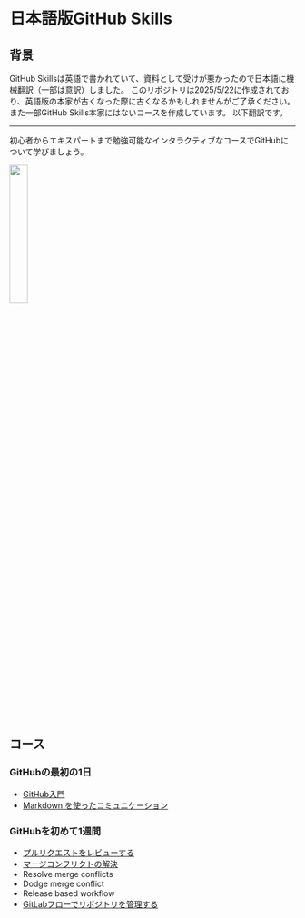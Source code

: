 # 日本語版GitHub Skills

## 背景

GitHub Skillsは英語で書かれていて、資料として受けが悪かったので日本語に機械翻訳（一部は意訳）しました。
このリポジトリは2025/5/22に作成されており、英語版の本家が古くなった際に古くなるかもしれませんがご了承ください。
また一部GitHub Skills本家にはないコースを作成しています。
以下翻訳です。

---

初心者からエキスパートまで勉強可能なインタラクティブなコースでGitHubについて学びましょう。

<img src="https://user-images.githubusercontent.com/1221423/156894097-ff2d6566-7b6a-4488-950e-f4ebe990965a.svg" width="25%">

## コース

### GitHubの最初の1日

- [GitHub入門](https://github.com/kuboctopus/introduction-to-github)
- [Markdown を使ったコミュニケーション](https://github.com/kuboctopus/communicate-using-markdown)

### GitHubを初めて1週間

- [プルリクエストをレビューする](https://github.com/kuboctopus/review-pull-requests)
- [マージコンフリクトの解決](https://github.com/kuboctopus/resolve-merge-conflicts)
- Resolve merge conflicts
- Dodge merge conflict
- Release based workflow
- [GitLabフローでリポジトリを管理する](https://github.com/kuboctopus/gitlab-workflow)
